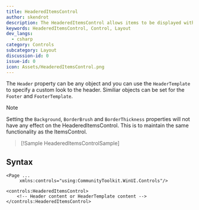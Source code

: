 ```yaml
---
title: HeaderedItemsControl
author: skendrot
description: The HeaderedItemsControl allows items to be displayed with a specified header.
keywords: HeaderedItemsControl, Control, Layout
dev_langs:
  - csharp
category: Controls
subcategory: Layout
discussion-id: 0
issue-id: 0
icon: Assets/HeaderedItemsControl.png
---
```

The `Header` property can be any object and you can use the `HeaderTemplate` to specify a custom look to the header. Similiar objects can be set for the `Footer` and `FooterTemplate`.

> [!NOTE]
> Setting the `Background`, `BorderBrush` and `BorderThickness` properties will not have any effect on the HeaderedItemsControl. This is to maintain the same functionality as the ItemsControl.

> [!Sample HeaderedItemsControlSample]

## Syntax

```xaml
<Page ...
     xmlns:controls="using:CommunityToolkit.WinUI.Controls"/>

<controls:HeaderedItemsControl>
    <!-- Header content or HeaderTemplate content -->
</controls:HeaderedItemsControl>
```